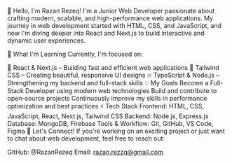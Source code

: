 👋 Hello, I'm Razan Rezeq!
I'm a Junior Web Developer passionate about crafting modern, scalable, and high-performance web applications. My journey in web development started with HTML, CSS, and JavaScript, and now I'm diving deeper into React and Next.js to build interactive and dynamic user experiences.

🌱 What I'm Learning
Currently, I'm focused on:

🚀 React & Next.js – Building fast and efficient web applications
🎨 Tailwind CSS – Creating beautiful, responsive UI designs
🔥 TypeScript & Node.js – Strengthening my backend and full-stack skills
💡 My Goals
Become a Full-Stack Developer using modern web technologies
Build and contribute to open-source projects
Continuously improve my skills in performance optimization and best practices
⚡ Tech Stack
Frontend: HTML, CSS, JavaScript, React, Next.js, Tailwind CSS
Backend: Node.js, Express.js
Database: MongoDB, Firebase
Tools & Workflow: Git, GitHub, VS Code, Figma
🤝 Let's Connect!
If you're working on an exciting project or just want to chat about web development, feel free to reach out:

GitHub: @RazanRezeq
Email: razan.rezzq@gmail.com
<!---
RazanRezq/RazanRezq is a ✨ special ✨ repository because its `README.md` (this file) appears on your GitHub profile.
You can click the Preview link to take a look at your changes.
--->
